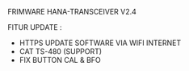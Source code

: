 FRIMWARE HANA-TRANSCEIVER V2.4

FITUR UPDATE :
 - HTTPS UPDATE SOFTWARE VIA WIFI INTERNET
 - CAT TS-480 (SUPPORT)
 - FIX BUTTON CAL & BFO
